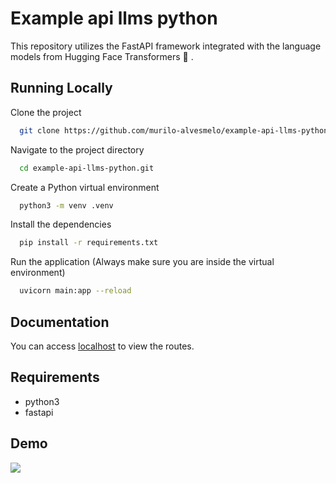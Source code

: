 
# Example api llms python

This repository utilizes the FastAPI framework integrated with the language models from Hugging Face Transformers 🤗 .

## Running Locally

Clone the project

```bash
  git clone https://github.com/murilo-alvesmelo/example-api-llms-python.git
```

Navigate to the project directory

```bash
  cd example-api-llms-python.git
```

Create a Python virtual environment

```bash
  python3 -m venv .venv
```

Install the dependencies

```bash
  pip install -r requirements.txt 
```

Run the application (Always make sure you are inside the virtual environment)

```bash
  uvicorn main:app --reload
```

## Documentation

You can access [localhost](http://127.0.0.1:8000/docs) to view the routes.

## Requirements

- python3
- fastapi

## Demo

<img src="https://github.com/murilo-alvesmelo/example-api-llms-python/assets/83835393/1a0f4a42-44cc-4312-afab-fce17ce39c19" heigth="500"/>






